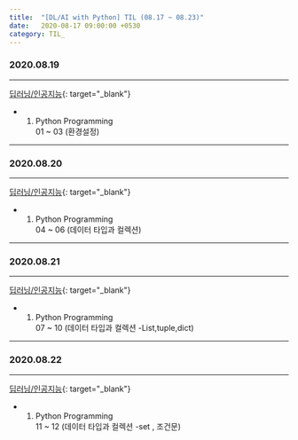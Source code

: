 ```yaml
---
title:  "[DL/AI with Python] TIL (08.17 ~ 08.23)"
date:   2020-08-17 09:00:00 +0530
category: TIL_  
---
```

### 2020.08.19
***  
[딥러닝/인공지능](https://business.fastcampus.co.kr/#){: target="_blank"}    
- 01. Python Programming  
  01 ~ 03 (환경설정)
  
***  

### 2020.08.20
***  
[딥러닝/인공지능](https://business.fastcampus.co.kr/#){: target="_blank"}    
- 01. Python Programming  
  04 ~ 06 (데이터 타입과 컬렉션)

***  

### 2020.08.21
***  
[딥러닝/인공지능](https://business.fastcampus.co.kr/#){: target="_blank"}    
- 01. Python Programming  
  07 ~ 10 (데이터 타입과 컬렉션 -List,tuple,dict)


***  

### 2020.08.22
***  
[딥러닝/인공지능](https://business.fastcampus.co.kr/#){: target="_blank"}    
- 01. Python Programming  
  11 ~ 12 (데이터 타입과 컬렉션 -set , 조건문)

  
